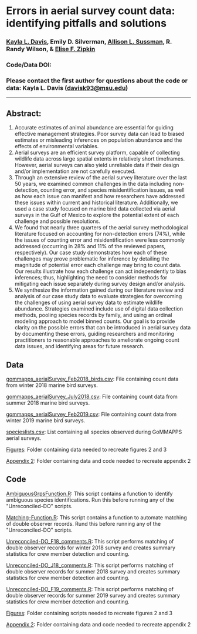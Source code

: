 # Errors in aerial survey count data: identifying pitfalls and solutions

### [Kayla L. Davis](https://davisk93.github.io/), Emily D. Silverman, [Allison L. Sussman](https://github.com/asussman52), R. Randy Wilson,  & [Elise F. Zipkin](https://ezipkin.github.io/)

### Code/Data DOI: 

### Please contact the first author for questions about the code or data: Kayla L. Davis (davisk93@msu.edu)
__________________________________________________________________________________________________________________________________________

## Abstract:  
1.	Accurate estimates of animal abundance are essential for guiding effective management strategies. Poor survey data can lead to biased estimates or misleading inferences on population abundance and the effects of environmental variables. 
2.	Aerial surveys are an efficient survey platform, capable of collecting wildlife data across large spatial extents in relatively short timeframes. However, aerial surveys can also yield unreliable data if their design and/or implementation are not carefully executed. 
3.	Through an extensive review of the aerial survey literature over the last 50 years, we examined common challenges in the data including non-detection, counting error, and species misidentification issues, as well as how each issue can manifest and how researchers have addressed these issues within current and historical literature. Additionally, we used a case study focused on marine bird data collected via aerial surveys in the Gulf of Mexico to explore the potential extent of each challenge and possible resolutions.
4.	We found that nearly three quarters of the aerial survey methodological literature focused on accounting for non-detection errors (74%), while the issues of counting error and misidentification were less commonly addressed (occurring in 28% and 11% of the reviewed papers, respectively). Our case study demonstrates how each of these challenges may prove problematic for inference by detailing the magnitude of potential error each challenge may bring to count data. Our results illustrate how each challenge can act independently to bias inferences; thus, highlighting the need to consider methods for mitigating each issue separately during survey design and/or analysis. 
5.	We synthesize the information gained during our literature review and analysis of our case study data to evaluate strategies for overcoming the challenges of using aerial survey data to estimate wildlife abundance. Strategies examined include use of digital data collection methods, pooling species records by family, and using an ordinal modeling approach to model binned counts. Our goal is to provide clarity on the possible errors that can be introduced in aerial survey data by documenting these errors, guiding researchers and monitoring practitioners to reasonable approaches to ameliorate ongoing count data issues, and identifying areas for future research. 


## Data

[gommapps_aerialSurvey_Feb2018_birds.csv](https://github.com/davisk93/Davis-et-al_Aerial-Survey/blob/main/gommapps_aerialSurvey_Feb2018_birds.csv): File containing count data from winter 2018 marine bird surveys. 

[gommapps_aerialSurvey_July2018.csv](https://github.com/davisk93/Davis-et-al_Aerial-Survey/blob/main/gommapps_aerialSurvey_July2018.csv): File containing count data from summer 2018 marine bird surveys.

[gommapps_aerialSurvey_Feb2019.csv](https://github.com/davisk93/Davis-et-al_Aerial-Survey/blob/main/gommapps_aerialSurvey_Feb2019.csv): File containing count data from winter 2019 marine bird surveys.

[specieslists.csv](https://github.com/davisk93/Davis-et-al_Aerial-Survey/blob/main/specieslists.csv): List containing all species observed during GoMMAPPS aerial surveys.


[Figures](https://github.com/davisk93/Davis-et-al_Aerial-Survey/tree/main/Figures): Folder containing data needed to recreate figures 2 and 3 

[Appendix 2](https://github.com/davisk93/Davis-et-al_Aerial-Survey/tree/main/Appendix%202): Folder containing data and code needed to recreate appendix 2

## Code

[AmbiguousGrpsFunction.R](https://github.com/davisk93/Davis-et-al_Aerial-Survey/blob/main/AmbiguousGrpsFunction.R): This script contains a function to identify ambiguous species identifications. Run this before running any of the "Unreconciled-DO" scripts.

[Matching-Function.R](https://github.com/davisk93/Davis-et-al_Aerial-Survey/blob/main/Matching-Function.R): This script contains a function to automate matching of double observer records. Rund this before running any of the "Unreconciled-DO" scripts.

[Unreconciled-DO_F18_comments.R](https://github.com/davisk93/Davis-et-al_Aerial-Survey/blob/main/Unreconciled-DO_F18_comments.R): This script performs matching of double observer records for winter 2018 survey and creates summary statistics for crew member detection and counting.

[Unreconciled-DO_J18_comments.R](https://github.com/davisk93/Davis-et-al_Aerial-Survey/blob/main/Unreconciled-DO_J18_comments.R): This script performs matching of double observer records for summer 2018 survey and creates summary statistics for crew member detection and counting.

[Unreconciled-DO_F19_comments.R](https://github.com/davisk93/Davis-et-al_Aerial-Survey/blob/main/Unreconciled-DO_F19_comments.R): This script performs matching of double observer records for summer 2019 survey and creates summary statistics for crew member detection and counting.


[Figures](https://github.com/davisk93/Davis-et-al_Aerial-Survey/tree/main/Figures): Folder containing scripts needed to recreate figures 2 and 3 

[Appendix 2](https://github.com/davisk93/Davis-et-al_Aerial-Survey/tree/main/Appendix%202): Folder containing data and code needed to recreate appendix 2

